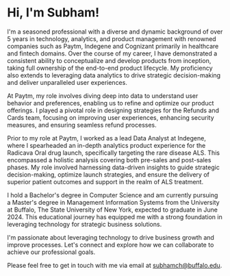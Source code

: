 # Hi, I'm Subham!

I'm a seasoned professional with a diverse and dynamic background of over 5 years in technology, analytics, and product management with renowned companies such as Paytm, Indegene and Cognizant primarily in healthcare and fintech domains. Over the course of my career, I have demonstrated a consistent ability to conceptualize and develop products from inception, taking full ownership of the end-to-end product lifecycle. My proficiency also extends to leveraging data analytics to drive strategic decision-making and deliver unparalleled user experiences.

At Paytm, my role involves diving deep into data to understand user behavior and preferences, enabling us to refine and optimize our product offerings. I played a pivotal role in designing strategies for the Refunds and Cards team, focusing on improving user experiences, enhancing security measures, and ensuring seamless refund processes.

Prior to my role at Paytm, I worked as a lead Data Analyst at Indegene, where I spearheaded an in-depth analytics product experience for the Radicava Oral drug launch, specifically targeting the rare disease ALS. This encompassed a holistic analysis covering both pre-sales and post-sales phases. My role involved harnessing data-driven insights to guide strategic decision-making, optimize launch strategies, and ensure the delivery of superior patient outcomes and support in the realm of ALS treatment.

I hold a Bachelor's degree in Computer Science and am currently pursuing a Master's degree in Management Information Systems from the University at Buffalo, The State University of New York, expected to graduate in June 2024. This educational journey has equipped me with a strong foundation in leveraging technology for strategic business solutions. 

I'm passionate about leveraging technology to drive business growth and improve processes. Let's connect and explore how we can collaborate to achieve our professional goals.

Please feel free to get in touch with me via email at subhamch@buffalo.edu.
